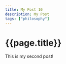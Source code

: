 ```yaml
---
title: My Post 10
description: My Post
tags: ["philosophy"]
---
```


# {{page.title}}

This is my second post!





